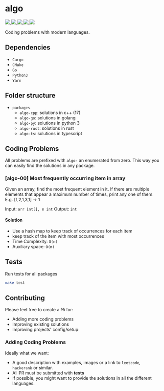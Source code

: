 # algo

<p align="left">
    <a href="https://github.com/protiumx/algo/actions/workflows/algo-cpp.yml" alt="algo-cpp">
        <img src="https://github.com/protiumx/algo/actions/workflows/algo-cpp.yml/badge.svg?branch=main"/>
    </a>
    <a href="https://github.com/protiumx/algo/actions/workflows/algo-go.yml" alt="algo-ui">
        <img src="https://github.com/protiumx/algo/actions/workflows/algo-go.yml/badge.svg?branch=main"/>
    </a>
    <a href="https://github.com/protiumx/algo/actions/workflows/algo-py.yml" alt="algo-ui">
        <img src="https://github.com/protiumx/algo/actions/workflows/algo-py.yml/badge.svg?branch=main"/>
    </a>
    <a href="https://github.com/protiumx/algo/actions/workflows/algo-rust.yml" alt="algo-ui">
        <img src="https://github.com/protiumx/algo/actions/workflows/algo-rust.yml/badge.svg?branch=main"/>
    </a>
    <a href="https://github.com/protiumx/algo/actions/workflows/algo-ts.yml" alt="algo-ui">
        <img src="https://github.com/protiumx/algo/actions/workflows/algo-ts.yml/badge.svg?branch=main"/>
    </a>
</p>

Coding problems with modern languages.

## Dependencies

- `Cargo`
- `CMake`
- `Go`
- `Python3`
- `Yarn`

## Folder structure

- `packages`
  - `algo-cpp`: solutions in c++ (17)
  - `algo-go`: solutions in golang
  - `algo-py`: solutions in python 3
  - `algo-rust`: solutions in rust
  - `algo-ts`: solutions in typescript

## Coding Problems

All problems are prefixed with `algo-` an enumerated from zero. This way you can easily find the solutions in any package.
### [algo-00] Most frequently occurring item in array

Given an array, find the most frequent element in it. If there are multiple elements that appear a maximum number of times, print any one of them.
E.g. [1,2,1,3,1] -> 1

Input: `arr int[], n int`
Output: `int`

#### Solution 

- Use a hash map to keep track of occurrences for each item
- keep track of the item with most occurrences
- Time Complexity: `O(n)`
- Auxiliary space: `O(n)`

## Tests

Run tests for all packages
```sh
make test
```

## Contributing

Please feel free to create a `PR` for:
- Adding more coding problems
- Improving existing solutions
- Improving projects' config/setup

### Adding Coding Problems
Ideally what we want:
- A good description with examples, images or a link to `leetcode`, `hackerank` or similar.
- All PR must be submitted with **tests**
- If possible, you might want to provide the solutions in all the different languages.

